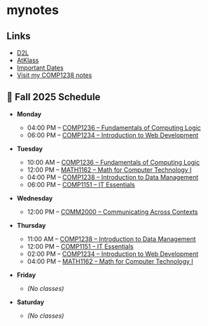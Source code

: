 # mynotes
## Links
- [D2L](https://learn.georgebrown.ca)
- [AtKlass](https://app.atklass.com)
- [Important Dates](https://www.georgebrown.ca/current-students/important-dates?term=27246&category=131)
- [Visit my COMP1238 notes](comp1238.md)
## 📅 Fall 2025 Schedule
- **Monday**
  - 04:00 PM – [COMP1236 – Fundamentals of Computing Logic](https://learn.georgebrown.ca/d2l/home/416378)
  - 06:00 PM – [COMP1234 – Introduction to Web Development](https://learn.georgebrown.ca/d2l/home/416188)

- **Tuesday**
  - 10:00 AM – [COMP1236 – Fundamentals of Computing Logic](https://learn.georgebrown.ca/d2l/home/416378)
  - 12:00 PM – [MATH1162 – Math for Computer Technology I](https://learn.georgebrown.ca/d2l/home/398756)
  - 04:00 PM – [COMP1238 – Introduction to Data Management](https://learn.georgebrown.ca/d2l/home/412494)
  - 06:00 PM – [COMP1151 – IT Essentials](https://learn.georgebrown.ca/d2l/home/408352)

- **Wednesday**
  - 12:00 PM – [COMM2000 – Communicating Across Contexts](https://learn.georgebrown.ca/d2l/home/395478)

- **Thursday**
  - 11:00 AM – [COMP1238 – Introduction to Data Management](https://learn.georgebrown.ca/d2l/home/412494)
  - 12:00 PM – [COMP1151 – IT Essentials](https://learn.georgebrown.ca/d2l/home/408352)
  - 02:00 PM – [COMP1234 – Introduction to Web Development](https://learn.georgebrown.ca/d2l/home/416188)
  - 04:00 PM – [MATH1162 – Math for Computer Technology I](https://learn.georgebrown.ca/d2l/home/398756)

- **Friday**
  - *(No classes)*

- **Saturday**
  - *(No classes)*
